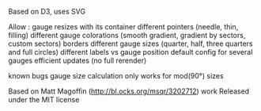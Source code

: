 

Based on D3, uses SVG


Allow :
	gauge resizes with its container
 	different pointers (needle, thin, filling)
 	different gauge colorations (smooth gradient, gradient by sectors, custom sectors)
 	borders
	different gauge sizes (quarter, half, three quarters and full circles) 
	different labels vs gauge position
 	default config for several gauges
 	efficient updates (no full rerender)
 	
known bugs 
	gauge size calculation only works for mod(90°) sizes
	
	
Based on Matt Magoffin (http://bl.ocks.org/msqr/3202712) work
Released under the MIT license